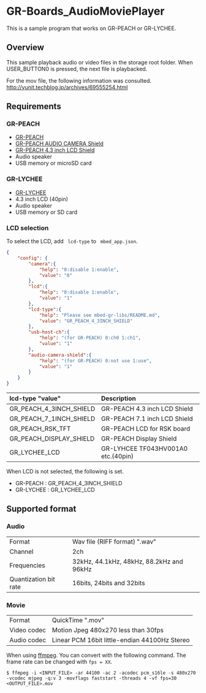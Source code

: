 # GR-Boards_AudioMoviePlayer
This is a sample program that works on GR-PEACH or GR-LYCHEE.  

## Overview
This sample playback audio or video files in the storage root folder. When USER_BUTTON0 is pressed, the next file is playbacked.  

For the mov file, the following information was consulted.  
http://yunit.techblog.jp/archives/69555254.html


## Requirements

### GR-PEACH
* [GR-PEACH](https://os.mbed.com/platforms/Renesas-GR-PEACH/)
* [GR-PEACH AUDIO CAMERA Shield](https://os.mbed.com/teams/Renesas/wiki/Audio_Camera-shield)
* [GR-PEACH 4.3 inch LCD Shield](https://os.mbed.com/teams/Renesas/wiki/LCD-shield#gr-peach-4-3-inch-lcd-shield)
* Audio speaker
* USB memory or microSD card

### GR-LYCHEE
* [GR-LYCHEE](https://os.mbed.com/platforms/Renesas-GR-LYCHEE/)
* 4.3 inch LCD (40pin)
* Audio speaker
* USB memory or SD card


### LCD selection
To select the LCD, add `` lcd-type`` to `` mbed_app.json``.  
```json
{
    "config": {
        "camera":{
            "help": "0:disable 1:enable",
            "value": "0"
        },
        "lcd":{
            "help": "0:disable 1:enable",
            "value": "1"
        },
        "lcd-type":{
            "help": "Please see mbed-gr-libs/README.md",
            "value": "GR_PEACH_4_3INCH_SHIELD"
        },
        "usb-host-ch":{
            "help": "(for GR-PEACH) 0:ch0 1:ch1",
            "value": "1"
        },
        "audio-camera-shield":{
            "help": "(for GR-PEACH) 0:not use 1:use",
            "value": "1"
        }
    }
}
```

| lcd-type "value"        | Description                        |
|:------------------------|:-----------------------------------|
| GR_PEACH_4_3INCH_SHIELD | GR-PEACH 4.3 inch LCD Shield       |
| GR_PEACH_7_1INCH_SHIELD | GR-PEACH 7.1 inch LCD Shield       |
| GR_PEACH_RSK_TFT        | GR-PEACH LCD for RSK board         |
| GR_PEACH_DISPLAY_SHIELD | GR-PEACH Display Shield            |
| GR_LYCHEE_LCD           | GR-LYHCEE TF043HV001A0 etc.(40pin) |

When LCD is not selected, the following is set.  
* GR-PEACH : GR_PEACH_4_3INCH_SHIELD  
* GR-LYCHEE : GR_LYCHEE_LCD  

## Supported format

### Audio

|                         |                                               |
|:------------------------|:----------------------------------------------|
| Format                  | Wav file (RIFF format) ".wav"                 |
| Channel                 | 2ch                                           |
| Frequencies             | 32kHz, 44.1kHz, 48kHz, 88.2kHz and 96kHz      |
| Quantization bit rate	  | 16bits, 24bits and 32bits                     |


### Movie

|                         |                                               |
|:------------------------|:----------------------------------------------|
| Format                  | QuickTime ".mov"                              |
| Video codec             | Motion Jpeg 480x270 less than 30fps           |
| Audio codec             | Linear PCM 16bit little-endian 44100Hz Stereo |

When using [ffmpeg](https://ffmpeg.org/download.html). You can convert with the following command.  The frame rate can be changed with ``fps = XX``.  
```
$ ffmpeg -i <INPUT_FILE> -ar 44100 -ac 2 -acodec pcm_s16le -s 480x270 -vcodec mjpeg -q:v 3 -movflags faststart -threads 4 -vf fps=30 <OUTPUT_FILE>.mov
```
